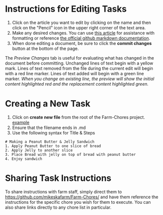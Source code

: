 # Instructions for Editing Tasks
  1. Click on the article you want to edit by clicking on the name and then click on the "Pencil" icon in the upper right corner of the text area.
  2. Make any desired changes. You can use [this article](https://github.com/adam-p/markdown-here/wiki/Markdown-Cheatsheet) for assistance with formatting or reference [the official github markdown documentation](https://github.github.com/gfm/).
  3. When done editing a document, be sure to click the **commit changes** button at the bottom of the page.
  
  The *Preview Changes* tab is useful for evaluating what has changed in the document before committing. Unchanged lines of text begin with a yellow mark. Lines of text removed from the file during the current edit will begin with a red line marker. Lines of text added will begin with a green line marker. *When you change an existing line, the preview will show the initial content highlighted red and the replacement content highlighted green.* 
  
# Creating a New Task
  1. Click on **create new file** from the root of the Farm-Chores project. [example](https://help.github.com/assets/images/help/repository/create_new_file.png)
  2. Ensure that the filename ends in .md
  3. Use the following syntax for Title & Steps
  ```
  # Making a Peanut Butter & Jelly Sandwich
  1. Apply Peanut Butter to one slice of bread
  2. Apply Jelly to another slice
  3. Place Bread with jelly on top of bread with peanut butter
  4. Enjoy sandwich
```

# Sharing Task Instructions
  To share instructions with farm staff, simply direct them to https://github.com/mikeskafarm/Farm-Chores/ and have them reference the instructions for the specific chore you wish for them to execute. You can also share links directly to any chore list in particular.
